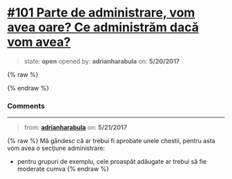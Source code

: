 # [\#101 Parte de administrare, vom avea oare? Ce administrăm dacă vom avea?](https://github.com/adrianharabula/condr/issues/101)

> state: **open** opened by: **adrianharabula** on: **5/20/2017**

{% raw %}

{% endraw %}


### Comments

---
> from: [**adrianharabula**](https://github.com/adrianharabula/condr/issues/101#issuecomment-302916895) on: **5/21/2017**

{% raw %}
Mă gândesc că ar trebui fi aprobate unele chestii, pentru asta vom avea o secţiune administrare:

- pentru grupuri de exemplu, cele proaspăt adăugate ar trebui să fie moderate cumva
{% endraw %}
